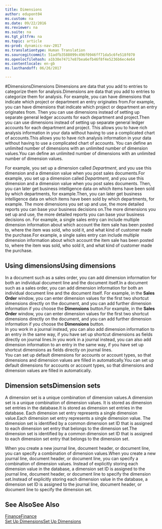 ```yaml
---
title: Dimensions
author: edupont04
ms.custom: na
ms.date: 09/22/2016
ms.reviewer: na
ms.suite: na
ms.tgt_pltfrm: na
ms.topic: article
ms-prod: dynamics-nav-2017
ms.translationtype: Human Translation
ms.sourcegitcommit: 51adfb3588099c496f0946ff71da5c6fe518f070
ms.openlocfilehash: a1b38e74717e87bea6efb46f8f4e5236b6ec4e64
ms.contentlocale: en-gb
ms.lasthandoff: 06/26/2017

---
```


#<a name="dimensions"></a><span data-ttu-id="4f1c6-102">Dimensions</span><span class="sxs-lookup"><span data-stu-id="4f1c6-102">Dimensions</span></span>
<span data-ttu-id="4f1c6-103">Dimensions are data that you add to entries to categorize them for analysis.</span><span class="sxs-lookup"><span data-stu-id="4f1c6-103">Dimensions are data that you add to entries to categorize them for analysis.</span></span> <span data-ttu-id="4f1c6-104">For example, you can have dimensions that indicate which project or department an entry originates from.</span><span class="sxs-lookup"><span data-stu-id="4f1c6-104">For example, you can have dimensions that indicate which project or department an entry originates from.</span></span>
<span data-ttu-id="4f1c6-105">Then you can use dimensions instead of setting up separate general ledger accounts for each department and project.</span><span class="sxs-lookup"><span data-stu-id="4f1c6-105">Then you can use dimensions instead of setting up separate general ledger accounts for each department and project.</span></span> <span data-ttu-id="4f1c6-106">This allows you to have rich analysis information in your data without having to use a complicated chart of accounts.</span><span class="sxs-lookup"><span data-stu-id="4f1c6-106">This allows you to have rich analysis information in your data without having to use a complicated chart of accounts.</span></span>
<span data-ttu-id="4f1c6-107">You can define an unlimited number of dimensions with an unlimited number of dimension values.</span><span class="sxs-lookup"><span data-stu-id="4f1c6-107">You can define an unlimited number of dimensions with an unlimited number of dimension values.</span></span>  

<span data-ttu-id="4f1c6-108">For example, you set up a dimension called *Department*, and you use this dimension and a dimension value when you post sales documents.</span><span class="sxs-lookup"><span data-stu-id="4f1c6-108">For example, you set up a dimension called *Department*, and you use this dimension and a dimension value when you post sales documents.</span></span> <span data-ttu-id="4f1c6-109">Then, you can later get business intelligence data on which items have been sold by which departments, for example.</span><span class="sxs-lookup"><span data-stu-id="4f1c6-109">Then, you can later get business intelligence data on which items have been sold by which departments, for example.</span></span>
<span data-ttu-id="4f1c6-110">The more dimensions you set up and use, the more detailed reports you can base your business decisions on.</span><span class="sxs-lookup"><span data-stu-id="4f1c6-110">The more dimensions you set up and use, the more detailed reports you can base your business decisions on.</span></span> <span data-ttu-id="4f1c6-111">For example, a single sales entry can include multiple dimension information about which account the item sale has been posted to, where the item was sold, who sold it, and what kind of customer made the purchase.</span><span class="sxs-lookup"><span data-stu-id="4f1c6-111">For example, a single sales entry can include multiple dimension information about which account the item sale has been posted to, where the item was sold, who sold it, and what kind of customer made the purchase.</span></span>  

## <a name="using-dimensions"></a><span data-ttu-id="4f1c6-112">Using dimensions</span><span class="sxs-lookup"><span data-stu-id="4f1c6-112">Using dimensions</span></span>
<span data-ttu-id="4f1c6-113">In a document such as a sales order, you can add dimension information for both an individual document line and the document itself.</span><span class="sxs-lookup"><span data-stu-id="4f1c6-113">In a document such as a sales order, you can add dimension information for both an individual document line and the document itself.</span></span> <span data-ttu-id="4f1c6-114">For example, in the **Sales Order** window, you can enter dimension values for the first two shortcut dimensions directly on the document, and you can add further dimension information if you choose the **Dimensions** button.</span><span class="sxs-lookup"><span data-stu-id="4f1c6-114">For example, in the **Sales Order** window, you can enter dimension values for the first two shortcut dimensions directly on the document, and you can add further dimension information if you choose the **Dimensions** button.</span></span>  
<span data-ttu-id="4f1c6-115">In you work in a journal instead, you can also add dimension information to an entry in the same way, if you have set up shortcut dimensions as fields directly on journal lines.</span><span class="sxs-lookup"><span data-stu-id="4f1c6-115">In you work in a journal instead, you can also add dimension information to an entry in the same way, if you have set up shortcut dimensions as fields directly on journal lines.</span></span>  
<span data-ttu-id="4f1c6-116">You can set up default dimensions for accounts or account types, so that dimensions and dimension values are filled in automatically.</span><span class="sxs-lookup"><span data-stu-id="4f1c6-116">You can set up default dimensions for accounts or account types, so that dimensions and dimension values are filled in automatically.</span></span>  

## <a name="dimension-sets"></a><span data-ttu-id="4f1c6-117">Dimension sets</span><span class="sxs-lookup"><span data-stu-id="4f1c6-117">Dimension sets</span></span>
<span data-ttu-id="4f1c6-118">A dimension set is a unique combination of dimension values.</span><span class="sxs-lookup"><span data-stu-id="4f1c6-118">A dimension set is a unique combination of dimension values.</span></span> <span data-ttu-id="4f1c6-119">It is stored as dimension set entries in the database.</span><span class="sxs-lookup"><span data-stu-id="4f1c6-119">It is stored as dimension set entries in the database.</span></span> <span data-ttu-id="4f1c6-120">Each dimension set entry represents a single dimension value.</span><span class="sxs-lookup"><span data-stu-id="4f1c6-120">Each dimension set entry represents a single dimension value.</span></span> <span data-ttu-id="4f1c6-121">The dimension set is identified by a common dimension set ID that is assigned to each dimension set entry that belongs to the dimension set.</span><span class="sxs-lookup"><span data-stu-id="4f1c6-121">The dimension set is identified by a common dimension set ID that is assigned to each dimension set entry that belongs to the dimension set.</span></span>  

<span data-ttu-id="4f1c6-122">When you create a new journal line, document header, or document line, you can specify a combination of dimension values.</span><span class="sxs-lookup"><span data-stu-id="4f1c6-122">When you create a new journal line, document header, or document line, you can specify a combination of dimension values.</span></span> <span data-ttu-id="4f1c6-123">Instead of explicitly storing each dimension value in the database, a dimension set ID is assigned to the journal line, document header, or document line to specify the dimension set.</span><span class="sxs-lookup"><span data-stu-id="4f1c6-123">Instead of explicitly storing each dimension value in the database, a dimension set ID is assigned to the journal line, document header, or document line to specify the dimension set.</span></span>  

## <a name="see-also"></a><span data-ttu-id="4f1c6-124">See Also</span><span class="sxs-lookup"><span data-stu-id="4f1c6-124">See Also</span></span>
[<span data-ttu-id="4f1c6-125">Finance</span><span class="sxs-lookup"><span data-stu-id="4f1c6-125">Finance</span></span>](finance-setup.md)  
[<span data-ttu-id="4f1c6-126">Set Up Dimensions</span><span class="sxs-lookup"><span data-stu-id="4f1c6-126">Set Up Dimensions</span></span>](finance-setup-setup-dimensions.md)  

